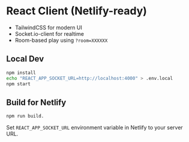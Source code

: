 # React Client (Netlify-ready)

- TailwindCSS for modern UI
- Socket.io-client for realtime
- Room-based play using `?room=XXXXXX`

## Local Dev

```bash
npm install
echo "REACT_APP_SOCKET_URL=http://localhost:4000" > .env.local
npm start
```

## Build for Netlify

```bash
npm run build.
```

Set `REACT_APP_SOCKET_URL` environment variable in Netlify to your server URL.
